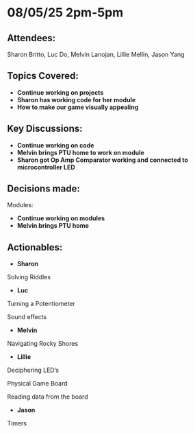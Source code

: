# 08/05/25 2pm-5pm

## Attendees: 
Sharon Britto, Luc Do, Melvin Lanojan, Lillie Mellin, Jason Yang

## Topics Covered: 
- **Continue working on projects**
- **Sharon has working code for her module**
- **How to make our game visually appealing**

## Key Discussions: 
- **Continue working on code**
- **Melvin brings PTU home to work on module**
- **Sharon got Op Amp Comparator working and connected to microcontroller LED**
  

## Decisions made:
  
  Modules:
- **Continue working on modules**
- **Melvin brings PTU home**

## Actionables:
- **Sharon**

Solving Riddles 
- **Luc**

Turning a Potentiometer

Sound effects
- **Melvin**

Navigating Rocky Shores 
- **Lillie**

Deciphering LED’s

Physical Game Board

Reading data from the board
- **Jason**

Timers 
